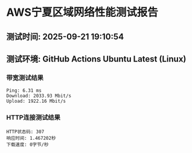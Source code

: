 # AWS宁夏区域网络性能测试报告
## 测试时间: 2025-09-21 19:10:54
## 测试环境: GitHub Actions Ubuntu Latest (Linux)

### 带宽测试结果
```
Ping: 6.31 ms
Download: 2033.93 Mbit/s
Upload: 1922.16 Mbit/s
```

### HTTP连接测试结果
```
HTTP状态码: 307
响应时间: 1.467202秒
下载速度: 0字节/秒
```


